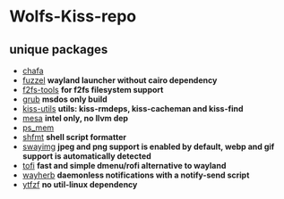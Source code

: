 # Wolfs-Kiss-repo

## unique packages
* [chafa](chafa/)
* [fuzzel](fuzzel/) **wayland launcher without cairo dependency**
* [f2fs-tools](f2fs-tools/) **for f2fs filesystem support**
* [grub](grub/) **msdos only build**
* [kiss-utils](kiss-utils/) **utils: kiss-rmdeps, kiss-cacheman and kiss-find**
* [mesa](mesa/) **intel only, no llvm dep**
* [ps_mem](ps_mem/)
* [shfmt](shfmt/) **shell script formatter**
* [swayimg](swayimg/) **jpeg and png support is enabled by default, webp and gif support is automatically detected**
* [tofi](tofi/) **fast and simple dmenu/rofi alternative to wayland**
* [wayherb](wayherb/) **daemonless notifications with a notify-send script**
* [ytfzf](ytfzf/) **no util-linux dependency**
